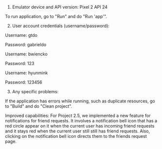 1. Emulator device and API version: Pixel 2 API 24

To run application, go to "Run" and do "Run 'app'".

2. User account credentials (username/password):

Username: gtdo

Password: gabrieldo

Username: bwiencko

Password: 123

Username: hyunmink

Password: 123456

3. Any specific problems:

If the application has errors while running, such as duplicate resources, go to "Build" and do "Clean project".

Improved capabilities:
For Project 2.5, we implemented a new feature for notifications for friend requests. It involves a notification bell icon that has a red circle appear on it when the current user has incoming friend requests and it stays red when the current user still still has friend requests. Also, clicking on the notification bell icon directs them to the friends request page.

